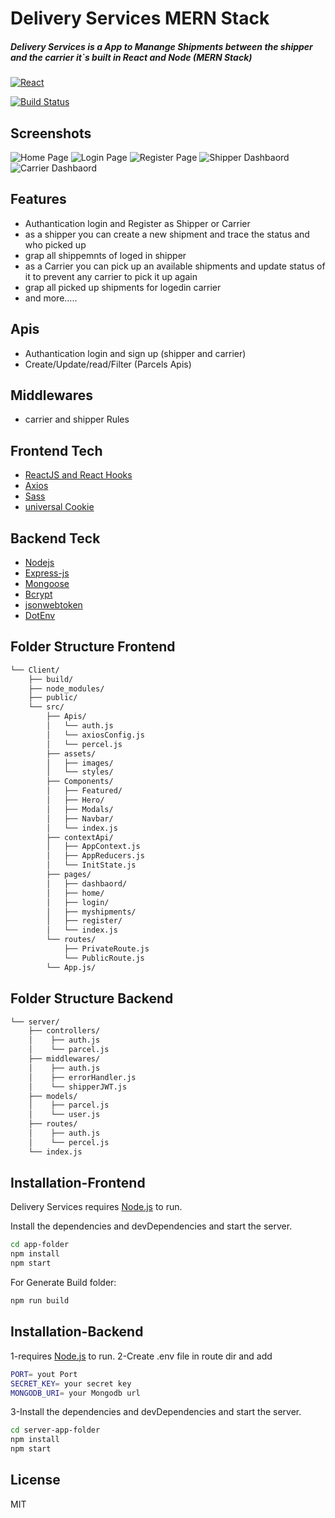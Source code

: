 # Delivery Services MERN Stack

##### Delivery Services is a App to Manange Shipments between the shipper and the carrier it`s built in React and Node (MERN Stack)

[![React](https://cdn.iconscout.com/icon/free/png-256/react-2752089-2284906.png)](https://ibb.co/3fW2RyQ)

[![Build Status](https://travis-ci.org/joemccann/dillinger.svg?branch=master)](https://travis-ci.org/joemccann/dillinger)

## Screenshots

![Home Page](https://i.ibb.co/wKvW0cT/2023-03-16-16-54.png "Home Page")
![Login Page](https://i.ibb.co/XD8G2rW/2023-03-16-16-34-1.png "Login Page")
![Register Page](https://i.ibb.co/2MPH5MQ/2023-03-16-16-32.png "Register Page")
![Shipper Dashbaord](https://i.ibb.co/Z1Fz4xv/2023-03-16-16-42.png "Shipper Dashbaord")
![Carrier Dashbaord](https://i.ibb.co/nzkrvQH/2023-03-16-16-43.png "Carrier Dashbaord")

## Features

- Authantication login and Register as Shipper or Carrier
- as a shipper you can create a new shipment and trace the status and who picked up
- grap all shippemnts of loged in shipper
- as a Carrier you can pick up an available shipments and update status of it to prevent any carrier to pick it up again
- grap all picked up shipments for logedin carrier
- and more.....

## Apis

- Authantication login and sign up (shipper and carrier)
- Create/Update/read/Filter (Parcels Apis)

## Middlewares

- carrier and shipper Rules

## Frontend Tech

- [ReactJS and React Hooks](https://reactjs.org/)
- [Axios](https://axios-http.com/docs/intro)
- [Sass](https://sass-lang.com/)
- [universal Cookie](https://www.npmjs.com/package/universal-cookie)

## Backend Teck

- [Nodejs](https://nodejs.org/en/)
- [Express-js](https://expressjs.com/)
- [Mongoose](https://mongoosejs.com/)
- [Bcrypt](https://www.npmjs.com/package/bcrypt)
- [jsonwebtoken](https://jwt.io/)
- [DotEnv](https://www.npmjs.com/package/dotenv)

## Folder Structure Frontend

```bash
└── Client/
    ├── build/
    ├── node_modules/
    ├── public/
    └── src/
        ├── Apis/
        │   └── auth.js
        │   └── axiosConfig.js
        │   └── percel.js
        ├── assets/
        │   ├── images/
        │   └── styles/
        ├── Components/
        │   ├── Featured/
        │   ├── Hero/
        │   ├── Modals/
        │   ├── Navbar/
        │   └── index.js
        ├── contextApi/
        │   ├── AppContext.js
        │   ├── AppReducers.js
        │   └── InitState.js
        ├── pages/
        │   ├── dashbaord/
        │   ├── home/
        │   ├── login/
        │   ├── myshipments/
        │   ├── register/
        │   └── index.js
        └── routes/
            ├── PrivateRoute.js
            └── PublicRoute.js
        └── App.js/
```

## Folder Structure Backend

```bash
└── server/
    ├── controllers/
    │    ├── auth.js
    │    └── parcel.js
    ├── middlewares/
    │    ├── auth.js
    │    ├── errorHandler.js
    │    └── shipperJWT.js
    ├── models/
    │    ├── parcel.js
    │    └── user.js
    ├── routes/
    │    ├── auth.js
    │    └── percel.js
    └── index.js
```

## Installation-Frontend

Delivery Services requires [Node.js](https://nodejs.org/) to run.

Install the dependencies and devDependencies and start the server.

```sh
cd app-folder
npm install
npm start
```

For Generate Build folder:

```sh
npm run build
```

## Installation-Backend

1-requires [Node.js](https://nodejs.org/) to run.
2-Create .env file in route dir and add

```bash
PORT= yout Port
SECRET_KEY= your secret key
MONGODB_URI= your Mongodb url
```

3-Install the dependencies and devDependencies and start the server.

```sh
cd server-app-folder
npm install
npm start
```

## License

MIT
